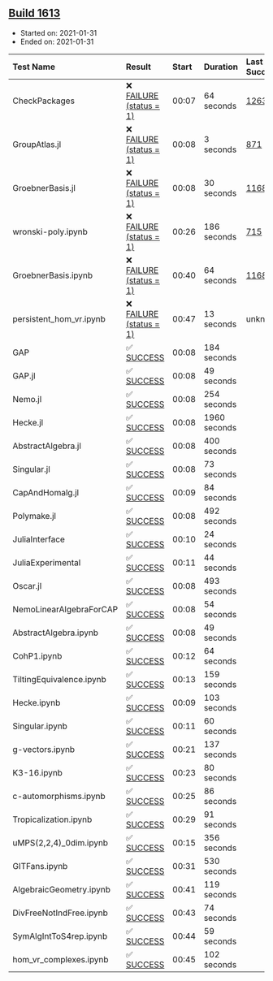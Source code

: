 ## [Build 1613](https://oscarci.mathematik.uni-kl.de/job/oscar-stable/1613/)

* Started on: 2021-01-31
* Ended on: 2021-01-31

| Test Name    | Result | Start | Duration | Last Success | First Failure |
|:-------------|:-------|:------|:---------|:-------------|:--------------|
| CheckPackages | ❌ [FAILURE (status = 1)](https://oscarci.mathematik.uni-kl.de/job/oscar-stable/1613/artifact/logs/build-1613/CheckPackages.log) | 00:07 | 64 seconds | [1263](https://oscarci.mathematik.uni-kl.de/job/oscar-stable/1263/) | [1264](https://oscarci.mathematik.uni-kl.de/job/oscar-stable/1264/) |
| GroupAtlas.jl | ❌ [FAILURE (status = 1)](https://oscarci.mathematik.uni-kl.de/job/oscar-stable/1613/artifact/logs/build-1613/GroupAtlas.jl.log) | 00:08 | 3 seconds | [871](https://oscarci.mathematik.uni-kl.de/job/oscar-stable/871/) | [872](https://oscarci.mathematik.uni-kl.de/job/oscar-stable/872/) |
| GroebnerBasis.jl | ❌ [FAILURE (status = 1)](https://oscarci.mathematik.uni-kl.de/job/oscar-stable/1613/artifact/logs/build-1613/GroebnerBasis.jl.log) | 00:08 | 30 seconds | [1168](https://oscarci.mathematik.uni-kl.de/job/oscar-stable/1168/) | [1169](https://oscarci.mathematik.uni-kl.de/job/oscar-stable/1169/) |
| wronski-poly.ipynb | ❌ [FAILURE (status = 1)](https://oscarci.mathematik.uni-kl.de/job/oscar-stable/1613/artifact/logs/build-1613/wronski-poly.ipynb.log) | 00:26 | 186 seconds | [715](https://oscarci.mathematik.uni-kl.de/job/oscar-stable/715/) | [716](https://oscarci.mathematik.uni-kl.de/job/oscar-stable/716/) |
| GroebnerBasis.ipynb | ❌ [FAILURE (status = 1)](https://oscarci.mathematik.uni-kl.de/job/oscar-stable/1613/artifact/logs/build-1613/GroebnerBasis.ipynb.log) | 00:40 | 64 seconds | [1168](https://oscarci.mathematik.uni-kl.de/job/oscar-stable/1168/) | [1169](https://oscarci.mathematik.uni-kl.de/job/oscar-stable/1169/) |
| persistent_hom_vr.ipynb | ❌ [FAILURE (status = 1)](https://oscarci.mathematik.uni-kl.de/job/oscar-stable/1613/artifact/logs/build-1613/persistent_hom_vr.ipynb.log) | 00:47 | 13 seconds | unknown | unknown |
| GAP | ✅ [SUCCESS](https://oscarci.mathematik.uni-kl.de/job/oscar-stable/1613/artifact/logs/build-1613/GAP.log) | 00:08 | 184 seconds |  |  |
| GAP.jl | ✅ [SUCCESS](https://oscarci.mathematik.uni-kl.de/job/oscar-stable/1613/artifact/logs/build-1613/GAP.jl.log) | 00:08 | 49 seconds |  |  |
| Nemo.jl | ✅ [SUCCESS](https://oscarci.mathematik.uni-kl.de/job/oscar-stable/1613/artifact/logs/build-1613/Nemo.jl.log) | 00:08 | 254 seconds |  |  |
| Hecke.jl | ✅ [SUCCESS](https://oscarci.mathematik.uni-kl.de/job/oscar-stable/1613/artifact/logs/build-1613/Hecke.jl.log) | 00:08 | 1960 seconds |  |  |
| AbstractAlgebra.jl | ✅ [SUCCESS](https://oscarci.mathematik.uni-kl.de/job/oscar-stable/1613/artifact/logs/build-1613/AbstractAlgebra.jl.log) | 00:08 | 400 seconds |  |  |
| Singular.jl | ✅ [SUCCESS](https://oscarci.mathematik.uni-kl.de/job/oscar-stable/1613/artifact/logs/build-1613/Singular.jl.log) | 00:08 | 73 seconds |  |  |
| CapAndHomalg.jl | ✅ [SUCCESS](https://oscarci.mathematik.uni-kl.de/job/oscar-stable/1613/artifact/logs/build-1613/CapAndHomalg.jl.log) | 00:09 | 84 seconds |  |  |
| Polymake.jl | ✅ [SUCCESS](https://oscarci.mathematik.uni-kl.de/job/oscar-stable/1613/artifact/logs/build-1613/Polymake.jl.log) | 00:08 | 492 seconds |  |  |
| JuliaInterface | ✅ [SUCCESS](https://oscarci.mathematik.uni-kl.de/job/oscar-stable/1613/artifact/logs/build-1613/JuliaInterface.log) | 00:10 | 24 seconds |  |  |
| JuliaExperimental | ✅ [SUCCESS](https://oscarci.mathematik.uni-kl.de/job/oscar-stable/1613/artifact/logs/build-1613/JuliaExperimental.log) | 00:11 | 44 seconds |  |  |
| Oscar.jl | ✅ [SUCCESS](https://oscarci.mathematik.uni-kl.de/job/oscar-stable/1613/artifact/logs/build-1613/Oscar.jl.log) | 00:08 | 493 seconds |  |  |
| NemoLinearAlgebraForCAP | ✅ [SUCCESS](https://oscarci.mathematik.uni-kl.de/job/oscar-stable/1613/artifact/logs/build-1613/NemoLinearAlgebraForCAP.log) | 00:08 | 54 seconds |  |  |
| AbstractAlgebra.ipynb | ✅ [SUCCESS](https://oscarci.mathematik.uni-kl.de/job/oscar-stable/1613/artifact/logs/build-1613/AbstractAlgebra.ipynb.log) | 00:08 | 49 seconds |  |  |
| CohP1.ipynb | ✅ [SUCCESS](https://oscarci.mathematik.uni-kl.de/job/oscar-stable/1613/artifact/logs/build-1613/CohP1.ipynb.log) | 00:12 | 64 seconds |  |  |
| TiltingEquivalence.ipynb | ✅ [SUCCESS](https://oscarci.mathematik.uni-kl.de/job/oscar-stable/1613/artifact/logs/build-1613/TiltingEquivalence.ipynb.log) | 00:13 | 159 seconds |  |  |
| Hecke.ipynb | ✅ [SUCCESS](https://oscarci.mathematik.uni-kl.de/job/oscar-stable/1613/artifact/logs/build-1613/Hecke.ipynb.log) | 00:09 | 103 seconds |  |  |
| Singular.ipynb | ✅ [SUCCESS](https://oscarci.mathematik.uni-kl.de/job/oscar-stable/1613/artifact/logs/build-1613/Singular.ipynb.log) | 00:11 | 60 seconds |  |  |
| g-vectors.ipynb | ✅ [SUCCESS](https://oscarci.mathematik.uni-kl.de/job/oscar-stable/1613/artifact/logs/build-1613/g-vectors.ipynb.log) | 00:21 | 137 seconds |  |  |
| K3-16.ipynb | ✅ [SUCCESS](https://oscarci.mathematik.uni-kl.de/job/oscar-stable/1613/artifact/logs/build-1613/K3-16.ipynb.log) | 00:23 | 80 seconds |  |  |
| c-automorphisms.ipynb | ✅ [SUCCESS](https://oscarci.mathematik.uni-kl.de/job/oscar-stable/1613/artifact/logs/build-1613/c-automorphisms.ipynb.log) | 00:25 | 86 seconds |  |  |
| Tropicalization.ipynb | ✅ [SUCCESS](https://oscarci.mathematik.uni-kl.de/job/oscar-stable/1613/artifact/logs/build-1613/Tropicalization.ipynb.log) | 00:29 | 91 seconds |  |  |
| uMPS(2,2,4)_0dim.ipynb | ✅ [SUCCESS](https://oscarci.mathematik.uni-kl.de/job/oscar-stable/1613/artifact/logs/build-1613/uMPS-2-2-4-_0dim.ipynb.log) | 00:15 | 356 seconds |  |  |
| GITFans.ipynb | ✅ [SUCCESS](https://oscarci.mathematik.uni-kl.de/job/oscar-stable/1613/artifact/logs/build-1613/GITFans.ipynb.log) | 00:31 | 530 seconds |  |  |
| AlgebraicGeometry.ipynb | ✅ [SUCCESS](https://oscarci.mathematik.uni-kl.de/job/oscar-stable/1613/artifact/logs/build-1613/AlgebraicGeometry.ipynb.log) | 00:41 | 119 seconds |  |  |
| DivFreeNotIndFree.ipynb | ✅ [SUCCESS](https://oscarci.mathematik.uni-kl.de/job/oscar-stable/1613/artifact/logs/build-1613/DivFreeNotIndFree.ipynb.log) | 00:43 | 74 seconds |  |  |
| SymAlgIntToS4rep.ipynb | ✅ [SUCCESS](https://oscarci.mathematik.uni-kl.de/job/oscar-stable/1613/artifact/logs/build-1613/SymAlgIntToS4rep.ipynb.log) | 00:44 | 59 seconds |  |  |
| hom_vr_complexes.ipynb | ✅ [SUCCESS](https://oscarci.mathematik.uni-kl.de/job/oscar-stable/1613/artifact/logs/build-1613/hom_vr_complexes.ipynb.log) | 00:45 | 102 seconds |  |  |
